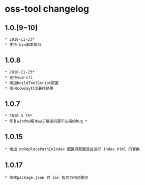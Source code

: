 # oss-tool changelog

## 1.0.[9~10]
    * 2018-11-23*
    * 支持.bin脚本执行


## 1.0.8
    * 2018-11-23*
    * 支持vue-cli
    * 增加buildToolScript配置
    * 使用cowsay打印最终结果

## 1.0.7
    * 2018-3-23*
    * 修复window版本由于路径问题不支持的bug *

## 1.0.15
    * 增加 noReplacePathInIndex 配置项配置是否进行 index.html 的替换
    
## 1.0.17
    * 修改package.json 的 bin 指向为相对路径